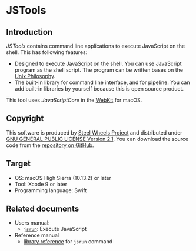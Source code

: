 # JSTools

## Introduction
*JSTools* contains command line applications to execute JavaScript on the shell. This has following features:
* Designed to execute JavaScript on the shell. You can use JavaScript program as the shell script. The program can be written bases on the [Unix Philosophy](https://en.wikipedia.org/wiki/Unix_philosophy).
* The built-in library for command line interface, and for pipeline. You can add built-in libraries by yourself because this is open source product.

This tool uses *JavaScriptCore* in the [WebKit](https://en.wikipedia.org/wiki/WebKit) for macOS.

## Copyright
This software is produced by [Steel Wheels Project](http://steelwheels.github.io) and distributed under
[GNU GENERAL PUBLIC LICENSE Version 2.1](https://www.gnu.org/licenses/old-licenses/gpl-2.0.en.html#SEC1). You can download the source code from the [repository on GitHub](https://github.com/steelwheels/JSRunner).

## Target
* OS: macOS High Sierra (10.13.2) or later
* Tool: Xcode 9 or later
* Programming language: Swift

## Related documents
* Users manual:
  - [`jsrun`](https://github.com/steelwheels/JSTools/blob/master/Document/jsrun-man.md): Execute JavaScript
* Reference manual
  - [library reference](https://github.com/steelwheels/JSTools/blob/master/Document/builtin-lib.md) for `jsrun` command
